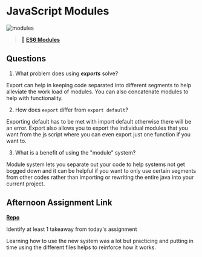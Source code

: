 # JavaScript Modules

![modules](https://bcw.blob.core.windows.net/public/img/1015719031845190)

> **📖 [ES6 Modules](https://codeworksacademy.com/fs-student-guide/resources/wk3/01-Modules)**

## Questions

1. What problem does using ***exports*** solve?

Export can help in keeping code separated into different segments to help alleviate the work load of modules. You can also concatenate modules to help with functionality.

2. How does `export` differ from `export default`?

Exporting default has to be met with import default otherwise there will be an error. Export also allows you to export the individual modules that you want from the js script where you can even export just one function if you want to.

3. What is a benefit of using the "module" system?

Module system lets you separate out your code to help systems not get bogged down and it can be helpful if you want to only use certain segments from other codes rather than importing or rewriting the entire java into your current project.

## Afternoon Assignment Link

**[Repo](https://github.com/jsphbowers/game-night)**

Identify at least 1 takeaway from today's assignment

Learning how to use the new system was a lot but practicing and putting in time using the different files helps to reinforce how it works.
